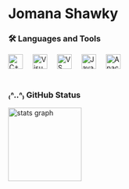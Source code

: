 # Jomana Shawky

### 🛠 Languages and Tools

<div align="left">
 <img alt="C++" height="30" src="https://cdn.jsdelivr.net/gh/devicons/devicon@latest/icons/cplusplus/cplusplus-original.svg"/>
 <img width="12" />
 <img alt="Visual Studio" height="30" src="https://cdn.jsdelivr.net/gh/devicons/devicon@latest/icons/visualstudio/visualstudio-original.svg"/>
 <img width="12" />
 <img alt="VS Code" height="30" src="https://cdn.jsdelivr.net/gh/devicons/devicon@latest/icons/vscode/vscode-original.svg"/>
 <img width="12" />
 <img alt="Java" height="30" src="https://cdn.jsdelivr.net/gh/devicons/devicon@latest/icons/java/java-original.svg"/>
 <img width="12" />
 <img alt="Apache" height="30" src="https://cdn.jsdelivr.net/gh/devicons/devicon@latest/icons/apache/apache-original.svg"/>
 <img width="12" />
</div>

#

### ₍ᐢ..ᐢ₎ GitHub Status

<div align="left">
 <img src="https://github-readme-stats.vercel.app/api?username=jomana2006&hide_title=false&hide_rank=false&show_icons=true&include_all_commits=true&count_private=true&disable_animations=false&theme=prussian&locale=en&hide_border=true" height="150" alt="stats graph"/>
</div>

#
